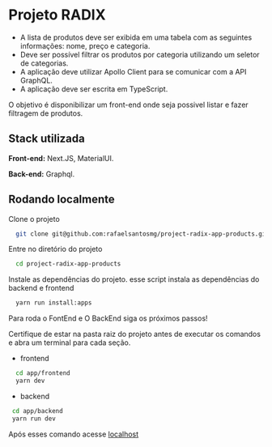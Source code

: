 
# Projeto RADIX

 - A lista de produtos deve ser exibida em uma tabela com as seguintes informações: nome, preço e categoria.
 - Deve ser possível filtrar os produtos por categoria utilizando um seletor de categorias.
 - A aplicação deve utilizar Apollo Client para se comunicar com a API GraphQL.
 - A aplicação deve ser escrita em TypeScript.

O objetivo é disponibilizar um front-end onde seja possivel listar e fazer filtragem de produtos.

## Stack utilizada

**Front-end:** Next.JS, MaterialUI.

**Back-end:** Graphql.

## Rodando localmente

Clone o projeto

```bash
  git clone git@github.com:rafaelsantosmg/project-radix-app-products.git
```

Entre no diretório do projeto

```bash
  cd project-radix-app-products
```

Instale as dependências do projeto. esse script instala as dependências do backend e frontend

```bash
  yarn run install:apps
```

Para roda o FontEnd e O BackEnd siga os próximos passos!

Certifique de estar na pasta raiz do projeto antes de executar os comandos
e abra um terminal para cada seção.

 - frontend
```bash
  cd app/frontend
  yarn dev
```

 - backend
 ```bash
  cd app/backend
  yarn run dev
 ```

Após esses comando acesse [localhost](http://localhost:3000/)